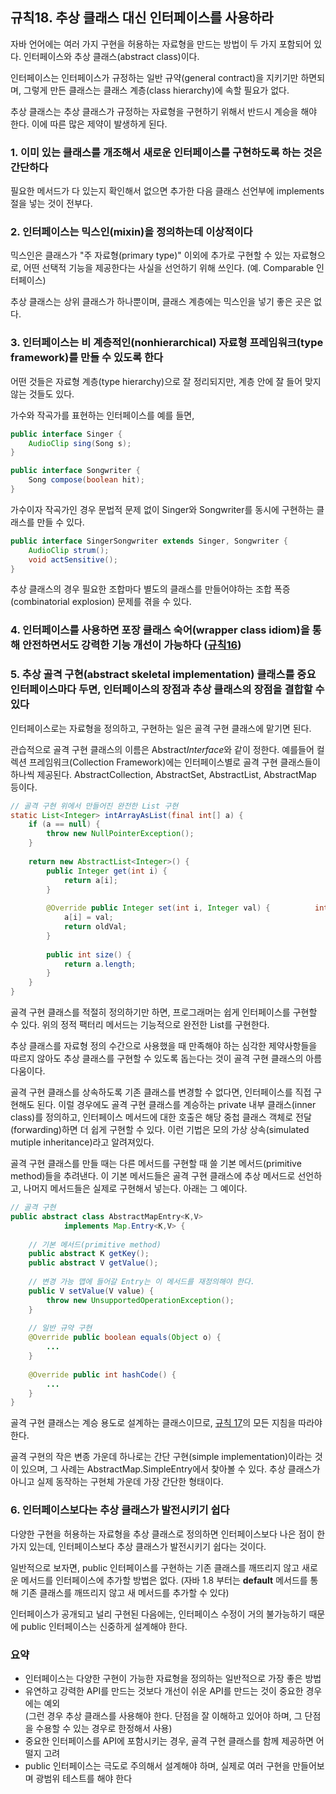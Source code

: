 ## 규칙18. 추상 클래스 대신 인터페이스를 사용하라
자바 언어에는 여러 가지 구현을 허용하는 자료형을 만드는 방법이 두 가지 포함되어 있다. 인터페이스와 추상 클래스(abstract class)이다.

인터페이스는 인터페이스가 규정하는 일반 규약(general contract)을 지키기만 하면되며, 그렇게 만든 클래스는 클래스 계층(class hierarchy)에 속할 필요가 없다.

추상 클래스는 추상 클래스가 규정하는 자료형을 구현하기 위해서 반드시 계승을 해야 한다. 이에 따른 많은 제약이 발생하게 된다.

### 1. 이미 있는 클래스를 개조해서 새로운 인터페이스를 구현하도록 하는 것은 간단하다

필요한 메서드가 다 있는지 확인해서 없으면 추가한 다음 클래스 선언부에 implements 절을 넣는 것이 전부다.

### 2. 인터페이스는 믹스인(mixin)을 정의하는데 이상적이다

믹스인은 클래스가 "주 자료형(primary type)" 이외에 추가로 구현할 수 있는 자료형으로, 어떤 선택적 기능을 제공한다는 사실을 선언하기 위해 쓰인다. (예. Comparable 인터페이스) 

추상 클래스는 상위 클래스가 하나뿐이며, 클래스 계층에는 믹스인을 넣기 좋은 곳은 없다.

### 3. 인터페이스는 비 계층적인(nonhierarchical) 자료형 프레임워크(type framework)를 만들 수 있도록 한다

어떤 것들은 자료형 계층(type hierarchy)으로 잘 정리되지만, 계층 안에 잘 들어 맞지 않는 것들도 있다.

가수와 작곡가를 표현하는 인터페이스를 예를 들면,

```java
public interface Singer {
	AudioClip sing(Song s);
}

public interface Songwriter {
	Song compose(boolean hit);
}
```

가수이자 작곡가인 경우 문법적 문제 없이 Singer와 Songwriter를 동시에 구현하는 클래스를 만들 수 있다.

```java
public interface SingerSongwriter extends Singer, Songwriter {
	AudioClip strum();
	void actSensitive();
}
```

추상 클래스의 경우 필요한 조합마다 별도의 클래스를 만들어야하는 조합 폭증(combinatorial explosion) 문제를  겪을 수 있다.

### 4. 인터페이스를 사용하면 포장 클래스 숙어(wrapper class idiom)을 통해 안전하면서도 강력한 기능 개선이 가능하다 ([규칙16](/chap4/rule16.md))

### 5. 추상 골격 구현(abstract skeletal implementation) 클래스를 중요 인터페이스마다 두면, 인터페이스의 장점과 추상 클래스의 장점을 결합할 수 있다

인터페이스로는 자료형을 정의하고, 구현하는 일은 골격 구현 클래스에 맡기면 된다.

관습적으로 골격 구현 클래스의 이름은 Abstract*Interface*와 같이 정한다. 예를들어 컬렉션 프레임워크(Collection Framework)에는 인터페이스별로 골격 구현 클래스들이 하나씩 제공된다. AbstractCollection, AbstractSet, AbstractList, AbstractMap 등이다.

```java
// 골격 구현 위에서 만들어진 완전한 List 구현
static List<Integer> intArrayAsList(final int[] a) {
	if (a == null) {
		throw new NullPointerException();
	}
	
	return new AbstractList<Integer>() {
		public Integer get(int i) {
			return a[i];
		}
		
		@Override public Integer set(int i, Integer val) {			int oldVal = a[i];
			a[i] = val;
			return oldVal;
		}
		
		public int size() {
			return a.length;
		}
	}
}
```

골격 구현 클래스를 적절히 정의하기만 하면, 프로그래머는 쉽게 인터페이스를 구현할 수 있다. 위의 정적 팩터리 메서드는 기능적으로 완전한 List를 구현한다.

추상 클래스를 자료형 정의 수간으로 사용했을 때 만족해야 하는 심각한 제약사항들을 따르지 않아도 추상 클래스를 구현할 수 있도록 돕는다는 것이 골격 구현 클래스의 아름다움이다.

골격 구현 클래스를 상속하도록 기존 클래스를 변경할 수 없다면, 인터페이스를 직접 구현해도 된다. 이럴 경우에도 골격 구현 클래스를 계승하는 private 내부 클래스(inner class)를 정의하고, 인터페이스 메서드에 대한 호출은 해당 중첩 클래스 객체로 전달(forwarding)하면 더 쉽게 구현할 수 있다. 이런 기법은 모의 가상 상속(simulated mutiple inheritance)라고 알려져있다.

골격 구현 클래스를 만들 때는 다른 메서드를 구현할 때 쓸 기본 메서드(primitive method)들을 추려낸다. 이 기본 메서드들은 골격 구현 클래스에 추상 메서드로 선언하고, 나머지 메서드들은 실제로 구현해서 넣는다. 아래는 그 예이다.

```java
// 골격 구현
public abstract class AbstractMapEntry<K,V>
			implements Map.Entry<K,V> {
	
	// 기본 메서드(primitive method)
	public abstract K getKey();
	public abstract V getValue();
	
	// 변경 가능 맵에 들어갈 Entry는 이 메서드를 재정의해야 한다.
	public V setValue(V value) {
		throw new UnsupportedOperationException();
	}
	
	// 일반 규약 구현
	@Override public boolean equals(Object o) {
		...
	}
	
	@Override public int hashCode() {
		...
	}
}
```

골격 구현 클래스는 계승 용도로 설계하는 클래스이므로, [규칙 17](/chap4/rule17.md)의 모든 지침을 따라야 한다.

골격 구현의 작은 변종 가운데 하나로는 간단 구현(simple implementation)이라는 것이 있으며, 그 사례는 AbstractMap.SimpleEntry에서 찾아볼 수 있다. 추상 클래스가 아니고 실제 동작하는 구현체 가운데 가장 간단한 형태이다.

### 6. 인터페이스보다는 추상 클래스가 발전시키기 쉽다

다양한 구현을 허용하는 자료형을 추상 클래스로 정의하면 인터페이스보다 나은 점이 한가지 있는데, 인터페이스보다 추상 클래스가 발전시키기 쉽다는 것이다.

일반적으로 보자면, public 인터페이스를 구현하는 기존 클래스를 깨뜨리지 않고 새로운 메서드를 인터페이스에 추가할 방법은 없다. (자바 1.8 부터는 __default__ 메서드를 통해 기존 클래스를 깨뜨리지 않고 새 메서드를 추가할 수 있다)

인터페이스가 공개되고 널리 구현된 다음에는, 인터페이스 수정이 거의 불가능하기 때문에 public 인터페이스는 신중하게 설계해야 한다.

### 요약
- 인터페이스는 다양한 구현이 가능한 자료형을 정의하는 일반적으로 가장 좋은 방법
- 유연하고 강력한 API를 만드는 것보다 개선이 쉬운 API를 만드는 것이 중요한 경우에는 예외<br>
(그런 경우 추상 클래스를 사용해야 한다. 단점을 잘 이해하고 있어야 하며, 그 단점을 수용할 수 있는 경우로 한정해서 사용)
- 중요한 인터페이스를 API에 포함시키는 경우, 골격 구현 클래스를 함께 제공하면 어떨지 고려
- public 인터페이스는 극도로 주의해서 설계해야 하며, 실제로 여러 구현을 만들어보며 광범위 테스트를 해야 한다
